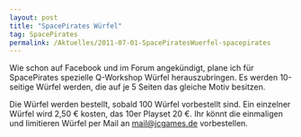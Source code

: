 ```yaml
---
layout: post
title: "SpacePirates Würfel"
tag: SpacePirates
permalink: /Aktuelles/2011-07-01-SpacePiratesWuerfel-spacepirates
---
```


Wie schon auf Facebook und im Forum angekündigt, plane ich für SpacePirates spezielle Q-Workshop Würfel herauszubringen. Es werden 10-seitige Würfel werden, die auf je 5 Seiten das gleiche Motiv besitzen.

Die Würfel werden bestellt, sobald 100 Würfel vorbestellt sind. Ein einzelner Würfel wird 2,50 &euro; kosten, das 10er Playset 20 &euro;. Ihr könnt die einmaligen und limitieren Würfel per Mail an [mail@jcgames.de](mail@jcgames.de) vorbestellen.
